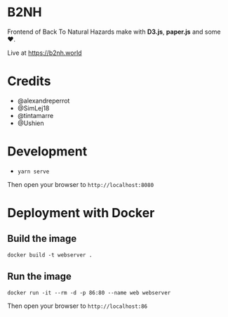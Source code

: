 # B2NH
Frontend of Back To Natural Hazards make with **D3.js**, **paper.js** and some ❤️.

Live at https://b2nh.world

# Credits

- @alexandreperrot
- @SimLej18
- @tintamarre
- @Ushien

# Development

- `yarn serve`

Then open your browser to `http://localhost:8080`

# Deployment with Docker

## Build the image
`docker build -t webserver .`

## Run the image
`docker run -it --rm -d -p 86:80 --name web webserver`

Then open your browser to `http://localhost:86`
